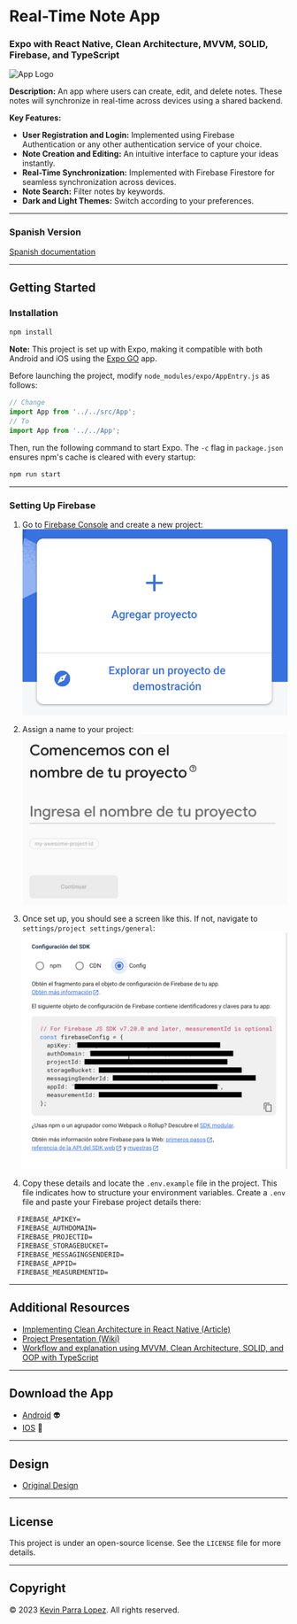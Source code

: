 # Real-Time Note App
### Expo with React Native, Clean Architecture, MVVM, SOLID, Firebase, and TypeScript

![App Logo](/path/to/logo.png)

**Description:** An app where users can create, edit, and delete notes. These notes will synchronize in real-time across devices using a shared backend.

**Key Features:**

- **User Registration and Login:** Implemented using Firebase Authentication or any other authentication service of your choice.
- **Note Creation and Editing:** An intuitive interface to capture your ideas instantly.
- **Real-Time Synchronization:** Implemented with Firebase Firestore for seamless synchronization across devices.
- **Note Search:** Filter notes by keywords.
- **Dark and Light Themes:** Switch according to your preferences.


---

### Spanish Version
[Spanish documentation](/REAME.spa.md)

---

## Getting Started

### Installation
```bash
npm install
```

**Note:** This project is set up with Expo, making it compatible with both Android and iOS using the [Expo GO](https://expo.dev/client) app.

Before launching the project, modify `node_modules/expo/AppEntry.js` as follows:
```javascript
// Change
import App from '../../src/App';
// To
import App from '../../App';
```

Then, run the following command to start Expo. The `-c` flag in `package.json` ensures npm's cache is cleared with every startup:
```bash
npm run start
```

---

### Setting Up Firebase

1. Go to [Firebase Console](https://console.firebase.google.com/?hl=en) and create a new project: 
   ![New Firebase project](/screenshots/1.firebase.png)

2. Assign a name to your project: 
   ![Project name](/screenshots/2.firebase.png)

3. Once set up, you should see a screen like this. If not, navigate to `settings/project settings/general`: 
   ![Project settings](/screenshots/3.firebase.png)

4. Copy these details and locate the `.env.example` file in the project. This file indicates how to structure your environment variables. Create a `.env` file and paste your Firebase project details there:
  ```env
    FIREBASE_APIKEY=
    FIREBASE_AUTHDOMAIN=
    FIREBASE_PROJECTID=
    FIREBASE_STORAGEBUCKET=
    FIREBASE_MESSAGINGSENDERID=
    FIREBASE_APPID=
    FIREBASE_MEASUREMENTID=
  ```

---

## Additional Resources

- [Implementing Clean Architecture in React Native (Article)]()
- [Project Presentation (Wiki)]()
- [Workflow and explanation using MVVM, Clean Architecture, SOLID, and OOP with TypeScript]()

---

## Download the App

- [Android]() 👽
- [IOS]() 🍎

---

## Design

- [Original Design]()

---

## License

This project is under an open-source license. See the `LICENSE` file for more details.

---

## Copyright

© 2023 [Kevin Parra Lopez](https://kevinparralopez.com). All rights reserved.
